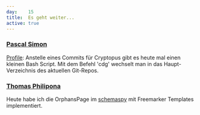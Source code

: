 ```yaml
---
day: 	15
title:	Es geht weiter...
active: true
---
```


### [Pascal Simon](https://github.com/psunix)
[Profile](https://github.com/psunix/profile): Anstelle eines Commits für Cryptopus gibt es heute mal einen kleinen Bash Script. Mit dem Befehl 'cdg' wechselt man in das Haupt-Verzeichnis des aktuellen Git-Repos.

### [Thomas Philipona](https://github.com/phil-pona)
Heute habe ich die OrphansPage im [schemaspy](https://github.com/drnoa/schemaspy) mit Freemarker Templates implementiert.

